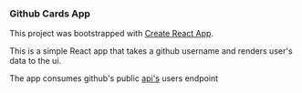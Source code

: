 ### Github Cards App

This project was bootstrapped with [Create React App](https://github.com/facebook/create-react-app).

This is a simple React app that takes a github username and renders user's data to the ui.

The app consumes github's public [api's](https://api.github.com/users) users endpoint
